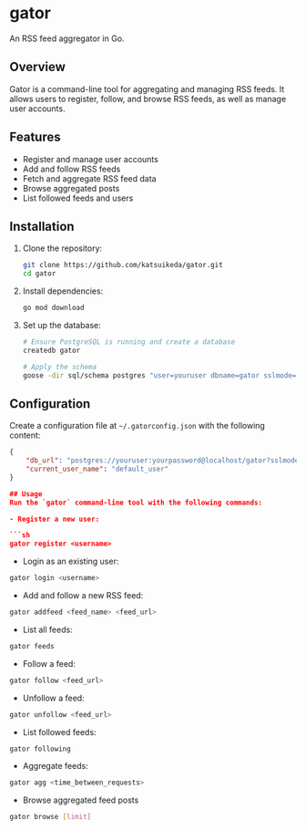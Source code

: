 # gator

An RSS feed aggregator in Go.

## Overview

Gator is a command-line tool for aggregating and managing RSS feeds. It allows users to register, follow, and browse RSS feeds, as well as manage user accounts.

## Features

- Register and manage user accounts
- Add and follow RSS feeds
- Fetch and aggregate RSS feed data
- Browse aggregated posts
- List followed feeds and users

## Installation

1. Clone the repository:

    ```sh
    git clone https://github.com/katsuikeda/gator.git
    cd gator
    ```

2. Install dependencies:

    ```sh
    go mod download
    ```

3. Set up the database:

    ```sh
    # Ensure PostgreSQL is running and create a database
    createdb gator

    # Apply the schema
    goose -dir sql/schema postgres "user=youruser dbname=gator sslmode=disable" up
    ```

## Configuration

Create a configuration file at `~/.gatorconfig.json` with the following content:

```json
{
    "db_url": "postgres://youruser:yourpassword@localhost/gator?sslmode=disable",
    "current_user_name": "default_user"
}

## Usage
Run the `gator` command-line tool with the following commands:

- Register a new user:

```sh
gator register <username>
```

- Login as an existing user:

```sh
gator login <username>
```

- Add and follow a new RSS feed:

```sh
gator addfeed <feed_name> <feed_url>
```

- List all feeds:

```sh
gator feeds
```

- Follow a feed:

```sh
gator follow <feed_url>
```

- Unfollow a feed:

```sh
gator unfollow <feed_url>
```

- List followed feeds:
  
```sh
gator following
```

- Aggregate feeds:

```sh
gator agg <time_between_requests>
```

- Browse aggregated feed posts

```sh
gator browse [limit]
```

